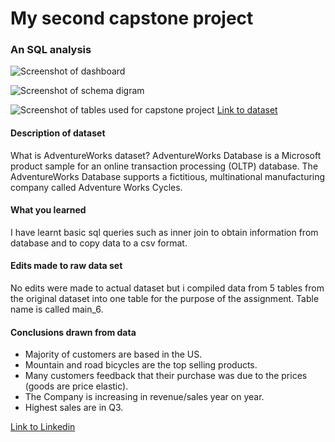 # My second capstone project

### An SQL analysis


![Screenshot of dashboard](https://user-images.githubusercontent.com/123168272/224299925-b5bc4423-daec-413d-a62c-f9aff6f05d29.png)

![Screenshot of schema digram](https://user-images.githubusercontent.com/123168272/224294224-0600a82b-d24a-4ec8-a342-dc997d25ecd2.png)

![Screenshot of tables used for capstone project](https://user-images.githubusercontent.com/123168272/224294977-8ecf10f5-c9f3-4665-bc46-6aef720d42d4.png)
[Link to dataset](https://github.com/lorint/AdventureWorks-for-Postgres)

#### Description of dataset

What is AdventureWorks dataset? AdventureWorks Database is a Microsoft product sample for an online transaction processing (OLTP) database. 
The AdventureWorks Database supports a fictitious, multinational manufacturing company called Adventure Works Cycles.

#### What you learned

I have learnt basic sql queries such as inner join to obtain information from database and to copy data to a csv format.

#### Edits made to raw data set

No edits were made to actual dataset but i compiled data from 5 tables from the original dataset into one table for the purpose of the assignment. Table name is called main_6.

#### Conclusions drawn from data
- Majority of customers are based in the US.
- Mountain and road bicycles are the top selling products.
- Many customers feedback that their purchase was due to the prices (goods are price elastic).
- The Company is increasing in revenue/sales year on year.
- Highest sales are in Q3.

[Link to Linkedin](https://www.linkedin.com/in/jeremy-tay-116124139/)
